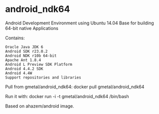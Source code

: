 android_ndk64
=============
Android Development Environment using Ubuntu 14.04 Base for building 64-bit native Applications

Contains:

    Oracle Java JDK 6
    Android SDK r23.0.2
    Android NDK r10b 64-bit
    Apache Ant 1.8.4
    Android L Preview SDK Platform
    Android 4.4.2 SDK
    Android 4.4W
    Support repositories and libraries

Pull from gmetal/android_ndk64: docker pull gmetal/android_ndk64

Run it with: docker run -i -t gmetal/android_ndk64 /bin/bash

Based on ahazem/android image.
